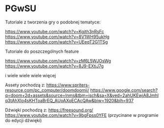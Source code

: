 # PGwSU

Tutoriale z tworzenia gry o podobnej tematyce:

https://www.youtube.com/watch?v=Kgjth3nRsFc
https://www.youtube.com/watch?v=8V1WH95ukHg
https://www.youtube.com/watch?v=UEeqT2G1TSg

Tutoriale do poszczególnych feature

https://www.youtube.com/watch?v=zM6L5WJOsWg
https://www.youtube.com/watch?v=8J9-EXtiJ7g

i wiele wiele wiele więcej


Assety pochodzą z:
https://www.spriters-resource.com/pc_computer/doomdoomii/
https://www.google.com/search?q=doom+2d+assets&source=lnms&tbm=isch&sa=X&ved=2ahUKEwjA8Jmhlq3tAhXIo4sKHToaBrEQ_AUoAXoECAcQAw&biw=1920&bih=937

Dźwięki pochodzą z:
https://freesound.org/
https://www.youtube.com/watch?v=9bgFpss0YFE (przycinane w programie do edycji dźwięki)

